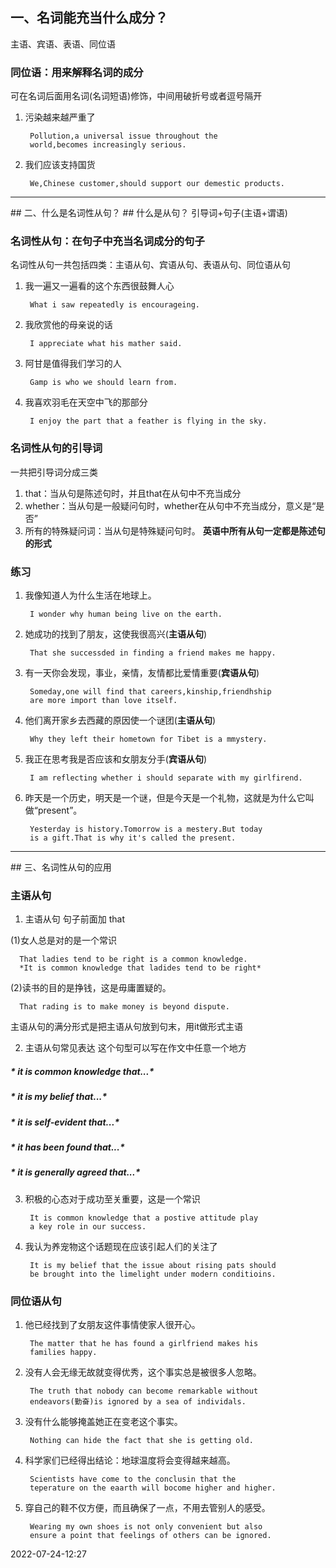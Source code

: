 ## 一、名词能充当什么成分？
主语、宾语、表语、同位语
###  同位语：用来解释名词的成分
可在名词后面用名词(名词短语)修饰，中间用破折号或者逗号隔开

1. 污染越来越严重了

        Pollution,a universal issue throughout the 
        world,becomes increasingly serious.   
2. 我们应该支持国货

        We,Chinese customer,should support our demestic products.
<hr>
## 二、什么是名词性从句？
##  什么是从句？
引导词+句子(主语+谓语)

###  名词性从句：在句子中充当名词成分的句子
名词性从句一共包括四类：主语从句、宾语从句、表语从句、同位语从句
1. 我一遍又一遍看的这个东西很鼓舞人心

        What i saw repeatedly is encourageing.
2. 我欣赏他的母亲说的话

        I appreciate what his mather said.
3. 阿甘是值得我们学习的人

        Gamp is who we should learn from.
4. 我喜欢羽毛在天空中飞的那部分

        I enjoy the part that a feather is flying in the sky.

### 	名词性从句的引导词
一共把引导词分成三类
1. that：当从句是陈述句时，并且that在从句中不充当成分
2. whether：当从句是一般疑问句时，whether在从句中不充当成分，意义是“是否”
3. 所有的特殊疑问词：当从句是特殊疑问句时。
**英语中所有从句一定都是陈述句的形式**

### 	练习
1. 我像知道人为什么生活在地球上。

        I wonder why human being live on the earth.
2. 她成功的找到了朋友，这使我很高兴(**主语从句**)

        That she successded in finding a friend makes me happy.


3. 有一天你会发现，事业，亲情，友情都比爱情重要(**宾语从句**)

        Someday,one will find that careers,kinship,friendhship
        are more import than love itself.


4. 他们离开家乡去西藏的原因使一个谜团(**主语从句**)

        Why they left their hometown for Tibet is a mmystery.


5. 我正在思考我是否应该和女朋友分手(**宾语从句**)

        I am reflecting whether i should separate with my girlfirend.


6. 昨天是一个历史，明天是一个谜，但是今天是一个礼物，这就是为什么它叫做“present”。

        Yesterday is history.Tomorrow is a mestery.But today 
        is a gift.That is why it's called the present.

<hr>
## 三、名词性从句的应用

### 主语从句
1. 主语从句
句子前面加 that

(1)女人总是对的是一个常识

      That ladies tend to be right is a common knowledge.
      *It is common knowledge that ladides tend to be right*
      
(2)读书的目的是挣钱，这是毋庸置疑的。

      That rading is to make money is beyond dispute.
      
主语从句的满分形式是把主语从句放到句末，用it做形式主语

2. 主语从句常见表达
这个句型可以写在作文中任意一个地方
#####    *  it is common knowledge that...*
#####    *  it is my belief that...*
#####    *  it is self-evident that...*
#####    *  it has been found that...*
#####    *  it is generally agreed that...*

3. 积极的心态对于成功至关重要，这是一个常识

        It is common knowledge that a postive attitude play
        a key role in our success.

4. 我认为养宠物这个话题现在应该引起人们的关注了

        It is my belief that the issue about rising pats should
        be brought into the limelight under modern conditioins.

### 同位语从句

1. 他已经找到了女朋友这件事情使家人很开心。

        The matter that he has found a girlfriend makes his
        families happy.
2. 没有人会无缘无故就变得优秀，这个事实总是被很多人忽略。

        The truth that nobody can become remarkable without 
        endeavors(勤奋)is ignored by a sea of individals.
3. 没有什么能够掩盖她正在变老这个事实。

        Nothing can hide the fact that she is getting old.
4. 科学家们已经得出结论：地球温度将会变得越来越高。	

        Scientists have come to the conclusin that the 
        teperature on the eaarth will bocome higher and higher.
5. 穿自己的鞋不仅方便，而且确保了一点，不用去管别人的感受。

        Wearing my own shoes is not only convenient but also 
        ensure a point that feelings of others can be ignored.





2022-07-24-12:27
